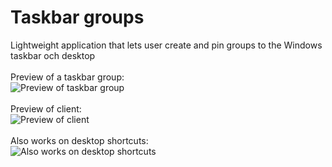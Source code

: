 # Taskbar groups
Lightweight application that lets user create and pin groups to the Windows taskbar och desktop
<br>
<br>
Preview of a taskbar group:
<br>
![Preview of taskbar group](https://i.imgur.com/aw4aBML.png)
<br><br>
Preview of client:
<br>
![Preview of client](https://i.imgur.com/t0tUUnE.png)
<br><br>
Also works on desktop shortcuts:
<br>
![Also works on desktop shortcuts](https://i.imgur.com/qHS2WUG.png)
